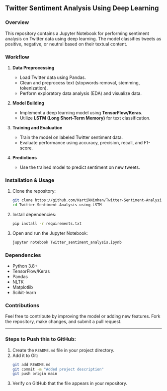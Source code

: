 ## **Twitter Sentiment Analysis Using Deep Learning**

### **Overview**
This repository contains a Jupyter Notebook for performing sentiment analysis on Twitter data using deep learning. The model classifies tweets as positive, negative, or neutral based on their textual content.

### **Workflow**
1. **Data Preprocessing**
   - Load Twitter data using Pandas.
   - Clean and preprocess text (stopwords removal, stemming, tokenization).
   - Perform exploratory data analysis (EDA) and visualize data.

2. **Model Building**
   - Implement a deep learning model using **TensorFlow/Keras**.
   - Utilize **LSTM (Long Short-Term Memory)** for text classification.

3. **Training and Evaluation**
   - Train the model on labeled Twitter sentiment data.
   - Evaluate performance using accuracy, precision, recall, and F1-score.

4. **Predictions**
   - Use the trained model to predict sentiment on new tweets.

### **Installation & Usage**
1. Clone the repository:
   ```bash
   git clone https://github.com/KartikNimhan/Twitter-Sentiment-Analysis-using-LSTM.git
   cd Twitter-Sentiment-Analysis-using-LSTM
   ```
2. Install dependencies:
   ```bash
   pip install -r requirements.txt
   ```
3. Open and run the Jupyter Notebook:
   ```bash
   jupyter notebook Twitter_sentiment_analysis.ipynb
   ```

### **Dependencies**
- Python 3.8+
- TensorFlow/Keras
- Pandas
- NLTK
- Matplotlib
- Scikit-learn

### **Contributions**
Feel free to contribute by improving the model or adding new features. Fork the repository, make changes, and submit a pull request.

---

### **Steps to Push this to GitHub:**
1. Create the `README.md` file in your project directory.
2. Add it to Git:
   ```bash
   git add README.md
   git commit -m "Added project description"
   git push origin main
   ```
3. Verify on GitHub that the file appears in your repository.
